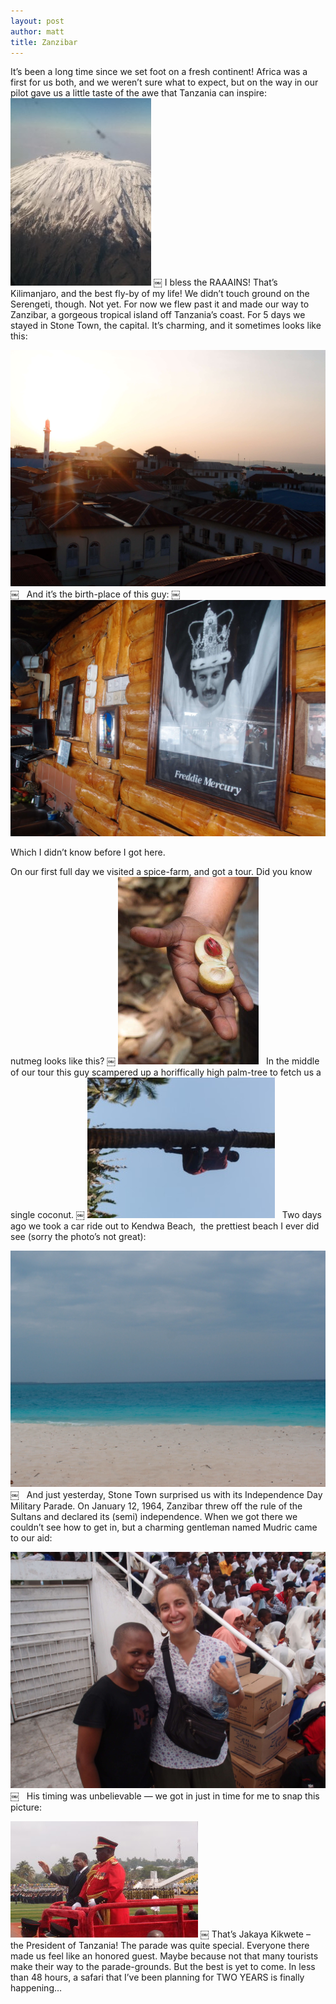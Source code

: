 ```yaml
---
layout: post
author: matt
title: Zanzibar
---
```


It’s been a long time since we set foot on a fresh continent!
Africa was a first for us both, and we weren’t sure what to expect, but on the way in our pilot gave us a little taste of the awe that Tanzania can inspire:
 
![Kilomanjaro](assets/images/travel-pics/Zanzibar/Zanzibar-pic1.jpg)
￼
I bless the RAAAINS!
That’s Kilimanjaro, and the best fly-by of my life!
We didn’t touch ground on the Serengeti, though. Not yet. For now we flew past it and made our way to Zanzibar, a gorgeous tropical island off Tanzania’s coast.
For 5 days we stayed in Stone Town, the capital. It’s charming, and it sometimes looks like this:

![Stone Town](assets/images/travel-pics/Zanzibar/Zanzibar-pic2.jpg)
￼
 
And it’s the birth-place of this guy:
￼
![Freddy](assets/images/travel-pics/Zanzibar/Zanzibar-pic3.jpg)

Which I didn’t know before I got here.

On our first full day we visited a spice-farm, and got a tour. Did you know nutmeg looks like this?
￼
![Nutmeg](assets/images/travel-pics/Zanzibar/Zanzibar-pic4.jpg)
 
In the middle of our tour this guy scampered up a horiffically high palm-tree to fetch us a single coconut.
￼
![Tree-ing](assets/images/travel-pics/Zanzibar/Zanzibar-pic5.jpg)
 
Two days ago we took a car ride out to Kendwa Beach,  the prettiest beach I ever did see (sorry the photo’s not great):

![Kendwa](assets/images/travel-pics/Zanzibar/Zanzibar-pic6.jpg)
￼
 
And just yesterday, Stone Town surprised us with its Independence Day Military Parade. On January 12, 1964, Zanzibar threw off the rule of the Sultans and declared its (semi) independence.
When we got there we couldn’t see how to get in, but a charming gentleman named Mudric came to our aid:

![Mudric](assets/images/travel-pics/Zanzibar/Zanzibar-pic7.jpg)
￼
 
His timing was unbelievable — we got in just in time for me to snap this picture:

![Kikwete](assets/images/travel-pics/Zanzibar/Zanzibar-pic8.jpg)
￼
That’s Jakaya Kikwete – the President of Tanzania!
The parade was quite special. Everyone there made us feel like an honored guest. Maybe because not that many tourists make their way to the parade-grounds.
But the best is yet to come. In less than 48 hours, a safari that I’ve been planning for TWO YEARS is finally happening…
